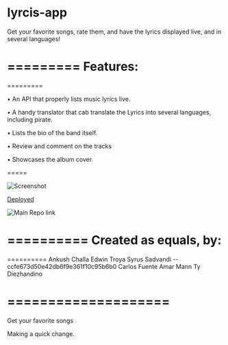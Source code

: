 # lyrcis-app

Get your favorite songs, rate them, and have the lyrics displayed live, and in several languages!

=========
Features:
==
=========

• An API that properly lists music lyrics live.

• A handy translator that cab translate the Lyrics into several languages, including pirate.

• Lists the bio of the band itself.

• Review and comment on the tracks

• Showcases the album cover 


=====

![Screenshot]()

[Deployed]()

![Main Repo link](https://github.com/ETroya/lyrcis-app)

==========
Created as equals, by:
======
==========
Ankush Challa 
Edwin Troya
Syrus Sadvandi -- ccfe673d50e42db6f9e361f10c95b6b0
Carlos Fuente
Amar Mann 
Ty Diezhandino

====================
=======
Get your favorite songs

Making a quick change. 


